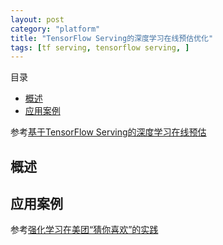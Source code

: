 ```yaml
---
layout: post
category: "platform"
title: "TensorFlow Serving的深度学习在线预估优化"
tags: [tf serving, tensorflow serving, ]
---
```


目录

<!-- TOC -->

- [概述](#%E6%A6%82%E8%BF%B0)
- [应用案例](#%E5%BA%94%E7%94%A8%E6%A1%88%E4%BE%8B)

<!-- /TOC -->

参考[基于TensorFlow Serving的深度学习在线预估](https://mp.weixin.qq.com/s?__biz=MjM5NjQ5MTI5OA==&mid=2651748960&idx=2&sn=4c637290b0bd35dc5b541d01d76ce574&chksm=bd12a32d8a652a3b24e159f352c835fd7ff4eedead31dd5b0d0ae2c21da4a0fc587f69a99aef&mpshare=1&scene=1&srcid=1203KFLFFRacUEMmeCOpN2wn&pass_ticket=rvAT7iKQaRz0ACeQIDUC6RZ4afT%2ByLa0tHoA%2BZhdh2qN9dgNEcAfTFve673tHOcV#rd)

## 概述


## 应用案例

参考[强化学习在美团“猜你喜欢”的实践](https://mp.weixin.qq.com/s?__biz=MjM5NjQ5MTI5OA==&mid=2651749434&idx=2&sn=343e811408542dd1984582b8639240a6&chksm=bd12a5778a652c61ed4297f1a17582cad4ca6b8e8d4d66843f169e0eda9f6aede988bc675743&mpshare=1&scene=1&srcid=1127cg905I2SRL4WpqvTo2mJ&pass_ticket=rvAT7iKQaRz0ACeQIDUC6RZ4afT%2ByLa0tHoA%2BZhdh2qN9dgNEcAfTFve673tHOcV#rd)